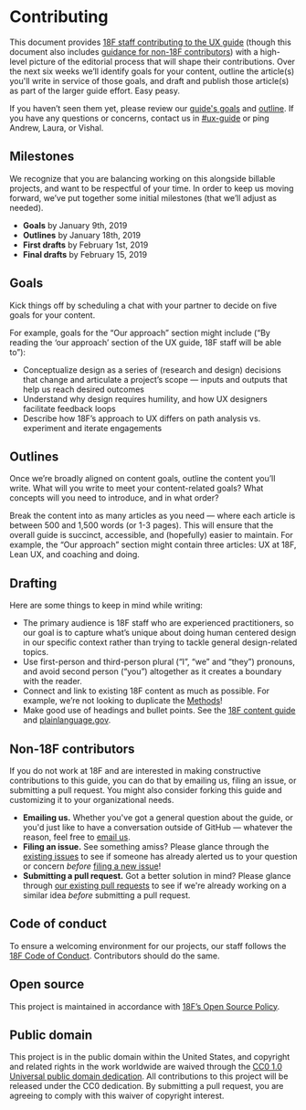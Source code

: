 # Contributing

This document provides [18F staff contributing to the UX guide](https://docs.google.com/spreadsheets/d/1WJIDIMJK2Zzk8bA8DOmqd6Fbfp-tHSbk0-Cv9WPfNlo) (though this document also includes [guidance for non-18F contributors](#non-18F-contributors)) with a high-level picture of the editorial process that will shape their contributions. Over the next six weeks we’ll identify goals for your content, outline the article(s) you'll write in service of those goals, and draft and publish those article(s) as part of the larger guide effort. Easy peasy.

If you haven’t seen them yet, please review our [guide's goals](https://github.com/18F/ux-guide/wiki/Goals) and [outline](https://github.com/18F/ux-guide/blob/master/README.md#table-of-contents). If you have any questions or concerns, contact us in [#ux-guide](https://gsa-tts.slack.com/archives/CDDLUQ694/) or ping Andrew, Laura, or Vishal. 


## Milestones

We recognize that you are balancing working on this alongside billable projects, and want to be respectful of your time. In order to keep us moving forward, we’ve put together some initial milestones (that we’ll adjust as needed). 

- **Goals** by January 9th, 2019
- **Outlines** by January 18th, 2019
- **First drafts** by February 1st, 2019
- **Final drafts** by February 15, 2019


## Goals

Kick things off by scheduling a chat with your partner to decide on five goals for your content. 

For example, goals for the “Our approach” section might include (“By reading the ‘our approach’ section of the UX guide, 18F staff will be able to”):

- Conceptualize design as a series of (research and design) decisions that change and articulate a project’s scope — inputs and outputs that help us reach desired outcomes
- Understand why design requires humility, and how UX designers facilitate feedback loops
- Describe how 18F’s approach to UX differs on path analysis vs. experiment and iterate engagements


## Outlines

Once we’re broadly aligned on content goals, outline the content you’ll write. What will you write to meet your content-related goals? What concepts will you need to introduce, and in what order? 

Break the content into as many articles as you need — where each article is between 500 and 1,500 words (or 1-3 pages). This will ensure that the overall guide is succinct, accessible, and (hopefully) easier to maintain. For example, the “Our approach” section might contain three articles: UX at 18F, Lean UX, and coaching and doing. 


## Drafting

Here are some things to keep in mind while writing: 

- The primary audience is 18F staff who are experienced practitioners, so our goal is to capture what’s unique about doing human centered design in our specific context rather than trying to tackle general design-related topics.
- Use first-person and third-person plural (“I”, “we” and “they”) pronouns, and avoid second person (“you”) altogether as it creates a boundary with the reader.
- Connect and link to existing 18F content as much as possible. For example, we’re not looking to duplicate the [Methods](https://methods.18f.gov)!
- Make good use of headings and bullet points. See the [18F content guide](https://content-guide.18f.gov) and [plainlanguage.gov](https://plainlanguage.gov). 


## Non-18F contributors

If you do not work at 18F and are interested in making constructive contributions to this guide, you can do that by emailing us, filing an issue, or submitting a pull request. You might also consider forking this guide and customizing it to your organizational needs.

- **Emailing us.** Whether you've got a general question about the guide, or you'd just like to have a conversation outside of GitHub — whatever the reason, feel free to [email us](mailto:18f-research@gsa.gov).
- **Filing an issue.** See something amiss? Please glance through the [existing issues](https://github.com/18f/ux-guide/issues) to see if someone has already alerted us to your question or concern *before* [filing a new issue](https://github.com/18F/ux-guide/issues/new)!
- **Submitting a pull request.** Got a better solution in mind? Please glance through [our existing pull requests](https://github.com/18f/ux-guide/pulls) to see if we're already working on a similar idea *before* submitting a pull request.

## Code of conduct
To ensure a welcoming environment for our projects, our staff follows the [18F Code of Conduct](https://github.com/18F/code-of-conduct/blob/master/code-of-conduct.md). Contributors should do the same.

## Open source
This project is maintained in accordance with [18F’s Open Source Policy]( https://github.com/18f/open-source-policy).

## Public domain
This project is in the public domain within the United States, and copyright and related rights in the work worldwide are waived through the [CC0 1.0 Universal public domain dedication](https://creativecommons.org/publicdomain/zero/1.0/).
All contributions to this project will be released under the CC0 dedication. By submitting a pull request, you are agreeing to comply with this waiver of copyright interest.
